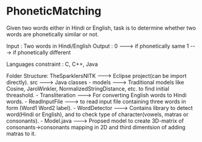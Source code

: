 # PhoneticMatching
Given two words either in Hindi or English, task is to determine whether two words are phonetically similar or not.

Input : Two words in Hindi/English
Output : 0 ---> if phonetically same
	 1 ---> if phonetically different
	
Languages constraint : C, C++, Java

Folder Structure:
TheSparklersNITK ---> Eclipse project(can be import directly).
src ---> Java classes
	- models ---> Traditional models like Cosine, JaroWinkler, NormalizedStringDistance, etc. to find initial threashold.
	- Transliteration ---> For converting English words to Hindi words.
	- ReadInputFile ---> to read input file containing three words in form (Word1	Word2	label).
	- WordDetector ---> Contains library to detect word(Hindi or English), and to check type of character(vowels, matras or consonants).
	- Model.java ---> Propsed model to create 3D-matrix of consonants->consonants mapping in 2D and third dimentsion of adding matras to it.
